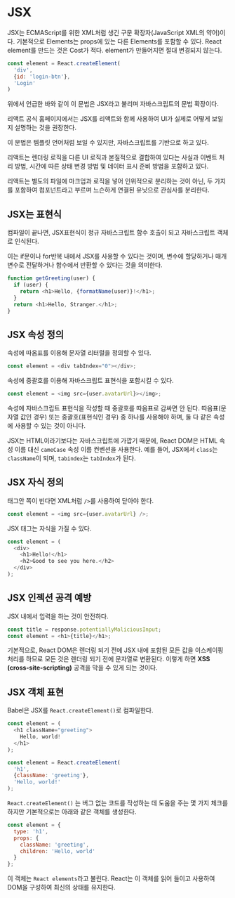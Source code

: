 # JSX

JSX는 ECMAScript를 위한 XML처럼 생긴 구문 확장자(JavaScript XML의 약어)이다. 기본적으로 Elements는 props에 있는 다른 Elements를 포함할 수 있다. React element를 만드는 것은 Cost가 적다. element가 만들어지면 절대 변경되지 않는다.

```js
const element = React.createElement(
  'div',
  {id: 'login-btn'},
  'Login'
)
```

위에서 언급한 바와 같이 이 문법은 JSX라고 불리며 자바스크립트의 문법 확장이다.

리액트 공식 홈페이지에서는 JSX를 리액트와 함께 사용하여 UI가 실제로 어떻게 보일지 설명하는 것을 권장한다.

이 문법은 템플릿 언어처럼 보일 수 있지만, 자바스크립트를 기반으로 하고 있다.

리액트는 렌더링 로직을 다른 UI 로직과 본질적으로 결합하여 있다는 사실과 이벤트 처리 방법, 시간에 따른 상태 변경 방법 및 데이터 표시 준비 방법을 포함하고 있다.

리액트는 별도의 파일에 마크업과 로직을 넣어 인위적으로 분리하는 것이 아닌, 두 가지를 포함하여 컴포넌트라고 부르며 느슨하게 연결된 유닛으로 관심사를 분리한다.

## JSX는 표현식

컴파일이 끝나면, JSX표현식이 정규 자바스크립트 함수 호출이 되고 자바스크립트 객체로 인식된다.

이는 if문이나 for반복 내에서 JSX를 사용할 수 있다는 것이며, 변수에 할당하거나 매개변수로 전달하거나 함수에서 반환할 수 있다는 것을 의미한다.

```js
function getGreeting(user) {
  if (user) {
    return <h1>Hello, {formatName(user)}!</h1>;
  }
  return <h1>Hello, Stranger.</h1>;
}
```

## JSX 속성 정의

속성에 따옴표를 이용해 문자열 리터럴을 정의할 수 있다.

```js
const element = <div tabIndex="0"></div>;
```

속성에 중괄호를 이용해 자바스크립트 표현식을 포함시킬 수 있다.

```js
const element = <img src={user.avatarUrl}></img>;
```

속성에 자바스크립트 표현식을 작성할 때 중괄호를 따옴표로 감싸면 안 된다. 따옴표(문자열 값인 경우) 또는 중괄호(표현식인 경우) 중 하나를 사용해야 하며, 둘 다 같은 속성에 사용할 수 있는 것이 아니다.

JSX는 HTML이라기보다는 자바스크립트에 가깝기 때문에, React DOM은 HTML 속성 이름 대신 `cameCase` 속성 이름 컨벤션을 사용한다. 예를 들어, JSX에서 `class`는 `className`이 되며, `tabindex`는 `tabIndex`가 된다.

## JSX 자식 정의

태그안 쪽이 빈다면 XML처럼 `/>`를 사용하여 닫아야 한다.

```js
const element = <img src={user.avatarUrl} />;
```

JSX 태그는 자식을 가질 수 있다.

```js
const element = (
  <div>
    <h1>Hello!</h1>
    <h2>Good to see you here.</h2>
  </div>
);
```

## JSX 인젝션 공격 예방

JSX 내에서 입력을 하는 것이 안전하다.

```js
const title = response.potentiallyMaliciousInput;
const element = <h1>{title}</h1>;
```

기본적으로, React DOM은 렌더링 되기 전에 JSX 내에 포함된 모든 값을 이스케이핑 처리를 하므로 모든 것은 렌더링 되기 전에 문자열로 변환된다. 이렇게 하면 **XSS (cross-site-scripting)** 공격을 막을 수 있게 되는 것이다.

## JSX 객체 표현

Babel은 JSX를 `React.createElement()`로 컴파일한다.

```js
const element = (
  <h1 className="greeting">
    Hello, world!
  </h1>
);

const element = React.createElement(
  'h1',
  {className: 'greeting'},
  'Hello, world!'
);
```

`React.createElement()` 는 버그 없는 코드를 작성하는 데 도움을 주는 몇 가지 체크를 하지만 기본적으로는 아래와 같은 객체를 생성한다.

```js
const element = {
  type: 'h1',
  props: {
    className: 'greeting',
    children: 'Hello, world'
  }
};
```

이 객체는 `React elements`라고 불린다. React는 이 객체를 읽어 들이고 사용하여 DOM을 구성하여 최신의 상태를 유지한다.